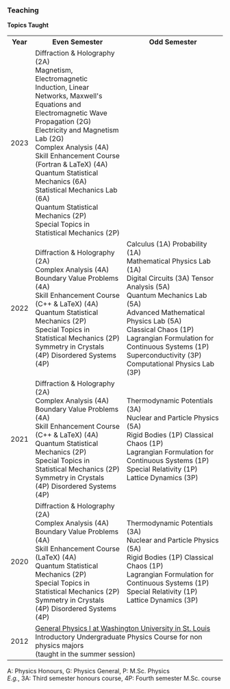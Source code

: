 ### Teaching

**Topics Taught**

<table>
  <tr>
    <th>Year</th>
    <th>Even Semester</th>
    <th>Odd Semester</th>
  </tr>
  <tr>
    <td>2023</td>
    <td>Diffraction & Holography (2A) <br/> Magnetism, Electromagnetic Induction, Linear  <br/>Networks, Maxwell's Equations and <br/> Electromagnetic Wave Propagation (2G) <br/> Electricity and Magnetism Lab (2G) <br/> Complex Analysis (4A) <br/> Skill Enhancement Course (Fortran & LaTeX) (4A) <br/> Quantum Statistical Mechanics (6A) <br/> Statistical Mechanics Lab (6A) <br/> Quantum Statistical Mechanics (2P) <br/> Special Topics in Statistical Mechanics (2P) </td>
    <td> </td>
  </tr>
  </tr>
  <tr>
    <td>2022</td>
    <td> Diffraction & Holography (2A) <br/> Complex Analysis (4A) <br/> Boundary Value Problems (4A) <br/> Skill Enhancement Course (C++ & LaTeX) (4A) <br/> Quantum Statistical Mechanics (2P) <br/> Special Topics in Statistical Mechanics (2P) <br/> Symmetry in Crystals (4P) Disordered Systems (4P) </td>
    <td> Calculus (1A) Probability (1A) <br/> Mathematical Physics Lab (1A) <br/> Digital Circuits (3A) Tensor Analysis (5A) <br/> Quantum Mechanics Lab (5A) <br/> Advanced Mathematical Physics Lab (5A) <br/> Classical Chaos (1P) <br/> Lagrangian Formulation for Continuous Systems (1P) <br/> Superconductivity (3P) Computational Physics Lab (3P) </td>
  </tr>
  <tr>
    <td>2021</td>
    <td> Diffraction & Holography (2A) <br/> Complex Analysis (4A) <br/> Boundary Value Problems (4A) <br/> Skill Enhancement Course (C++ & LaTeX) (4A) <br/> Quantum Statistical Mechanics (2P) <br/> Special Topics in Statistical Mechanics (2P) <br/> Symmetry in Crystals (4P) Disordered Systems (4P) </td>
    <td> Thermodynamic Potentials (3A) <br/> Nuclear and Particle Physics (5A) <br/> Rigid Bodies (1P) Classical Chaos (1P) <br/> Lagrangian Formulation for Continuous Systems (1P) <br/> Special Relativity (1P) Lattice Dynamics (3P) </td>
  <tr>
    <td>2020</td>
    <td> Diffraction & Holography (2A) <br/> Complex Analysis (4A) <br/> Boundary Value Problems (4A) <br/> Skill Enhancement Course (LaTeX) (4A) <br/> Quantum Statistical Mechanics (2P) <br/> Special Topics in Statistical Mechanics (2P) <br/> Symmetry in Crystals (4P) Disordered Systems (4P)</td>
    <td> Thermodynamic Potentials (3A) <br/> Nuclear and Particle Physics (5A) <br/> Rigid Bodies (1P) Classical Chaos (1P) <br/> Lagrangian Formulation for Continuous Systems (1P) <br/> Special Relativity (1P) Lattice Dynamics (3P) </td>
  </tr>
  <tr>
    <td>2012</td>
    <td colspan=2> <a href="https://courses.wustl.edu/CourseInfo.aspx?sch=L&dept=L31&crs=117A">General Physics I at Washington University in St. Louis</a> <br/> Introductory Undergraduate Physics Course for non physics majors <br/> (taught in the summer session)</td>
  </tr>
  </table>

A: Physics Honours, G: Physics General, P: M.Sc. Physics\
_E.g._, 3A: Third semester honours course, 4P: Fourth semester M.Sc. course
